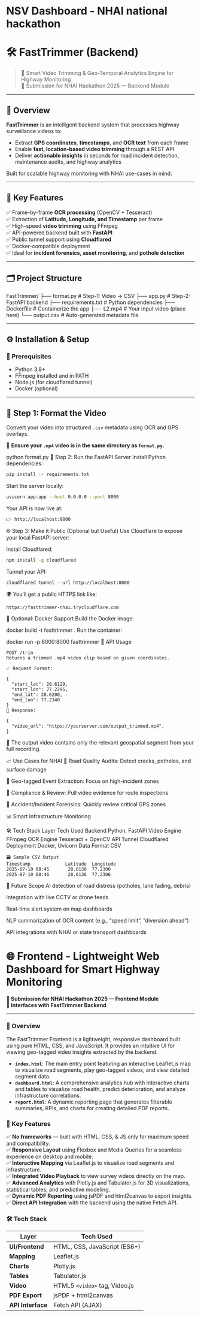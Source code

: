 # NSV Dashboard - NHAI national hackathon
# 🛠️ FastTrimmer (Backend)

> 🚀 Smart Video Trimming & Geo-Temporal Analytics Engine for Highway Monitoring  
> 🏁 Submission for NHAI Hackathon 2025 — Backend Module

---

## 🧠 Overview

**FastTrimmer** is an intelligent backend system that processes highway surveillance videos to:
- Extract **GPS coordinates**, **timestamps**, and **OCR text** from each frame
- Enable **fast, location-based video trimming** through a REST API
- Deliver **actionable insights** in seconds for road incident detection, maintenance audits, and highway analytics

Built for scalable highway monitoring with NHAI use-cases in mind.

---

## 🎯 Key Features

✅ Frame-by-frame **OCR processing** (OpenCV + Tesseract)  
✅ Extraction of **Latitude, Longitude, and Timestamp** per frame  
✅ High-speed **video trimming** using FFmpeg  
✅ API-powered backend built with **FastAPI**  
✅ Public tunnel support using **Cloudflared**  
✅ Docker-compatible deployment  
✅ Ideal for **incident forensics, asset monitoring**, and **pothole detection**

---

## 🗂️ Project Structure
FastTrimmer/
├── format.py # Step-1: Video → CSV
├── app.py # Step-2: FastAPI backend
├── requirements.txt # Python dependencies
├── Dockerfile # Containerize the app
├── L2.mp4 # Your input video (place here)
└── output.csv # Auto-generated metadata file

---

## ⚙️ Installation & Setup

### 🧾 Prerequisites

- Python 3.8+
- FFmpeg installed and in PATH
- Node.js (for cloudflared tunnel)
- Docker (optional)

---

## 🎥 Step 1: Format the Video

Convert your video into structured `.csv` metadata using OCR and GPS overlays.

📍 **Ensure your `.mp4` video is in the same directory as `format.py`.**


python format.py
🚀 Step 2: Run the FastAPI Server
Install Python dependencies:
```bash
pip install -r requirements.txt
```
Start the server locally:
```bash
uvicorn app:app --host 0.0.0.0 --port 8000
```
Your API is now live at:
```bash
👉 http://localhost:8000
```

🌐 Step 3: Make it Public (Optional but Useful)
Use Cloudflare to expose your local FastAPI server:

Install Cloudflared:
```bash
npm install -g cloudflared
```
Tunnel your API:
```
cloudflared tunnel --url http://localhost:8000
```
🌍 You’ll get a public HTTPS link like:
```
https://fasttrimmer-nhai.trycloudflare.com
```

🐳 Optional: Docker Support
Build the Docker image:

docker build -t fasttrimmer .
Run the container:

docker run -p 8000:8000 fasttrimmer
🧪 API Usage
```
POST /trim
Returns a trimmed .mp4 video clip based on given coordinates.

✅ Request Format:

{
  "start_lat": 28.6129,
  "start_lon": 77.2295,
  "end_lat": 28.6200,
  "end_lon": 77.2340
}
🔁 Response:

{
  "video_url": "https://yourserver.com/output_trimmed.mp4",
}
```
📁 The output video contains only the relevant geospatial segment from your full recording.

📈 Use Cases for NHAI
🚧 Road Quality Audits: Detect cracks, potholes, and surface damage

📍 Geo-tagged Event Extraction: Focus on high-incident zones

🧾 Compliance & Review: Pull video evidence for route inspections

🚨 Accident/Incident Forensics: Quickly review critical GPS zones

📊 Smart Infrastructure Monitoring

🛠️ Tech Stack
Layer	Tech Used
Backend	Python, FastAPI
Video Engine	FFmpeg
OCR Engine	Tesseract + OpenCV
API Tunnel	Cloudflared
Deployment	Docker, Uvicorn
Data Format	CSV
```
🗃️ Sample CSV Output
Timestamp	          Latitude	Longitude	
2025-07-10 08:45	   28.6130	77.2300
2025-07-10 08:46	   28.6136	77.2306
```

🔭 Future Scope
AI detection of road distress (potholes, lane fading, debris)

Integration with live CCTV or drone feeds

Real-time alert system on map dashboards

NLP summarization of OCR content (e.g., “speed limit”, “diversion ahead”)

API integrations with NHAI or state transport dashboards
# 🌐 Frontend - Lightweight Web Dashboard for Smart Highway Monitoring

**🏁 Submission for NHAI Hackathon 2025 — Frontend Module**  
**🔗 Interfaces with FastTrimmer Backend**

---

### 🧠 Overview

The FastTrimmer Frontend is a lightweight, responsive dashboard built using pure HTML, CSS, and JavaScript. It provides an intuitive UI for viewing geo-tagged video insights extracted by the backend.

-   **`index.html`**: The main entry point featuring an interactive Leaflet.js map to visualize road segments, play geo-tagged videos, and view detailed segment data.
-   **`dashboard.html`**: A comprehensive analytics hub with interactive charts and tables to visualize road health, predict deterioration, and analyze infrastructure correlations.
-   **`report.html`**: A dynamic reporting page that generates filterable summaries, KPIs, and charts for creating detailed PDF reports.

### 🚀 Key Features

✅ **No frameworks** — built with HTML, CSS, & JS only for maximum speed and compatibility.  
✅ **Responsive Layout** using Flexbox and Media Queries for a seamless experience on desktop and mobile.  
✅ **Interactive Mapping** via Leaflet.js to visualize road segments and infrastructure.  
✅ **Integrated Video Playback** to view survey videos directly on the map.  
✅ **Advanced Analytics** with Plotly.js and Tabulator.js for 3D visualizations, statistical tables, and predictive modeling.  
✅ **Dynamic PDF Reporting** using jsPDF and html2canvas to export insights.  
✅ **Direct API Integration** with the backend using the native Fetch API.

### 🛠️ Tech Stack

| Layer         | Tech Used                               |
|---------------|-----------------------------------------|
| **UI/Frontend** | HTML, CSS, JavaScript (ES6+)            |
| **Mapping**     | Leaflet.js                              |
| **Charts**      | Plotly.js                               |
| **Tables**      | Tabulator.js                            |
| **Video**       | HTML5 `<video>` tag, Video.js           |
| **PDF Export**  | jsPDF + html2canvas                     |
| **API Interface**| Fetch API (AJAX)   

